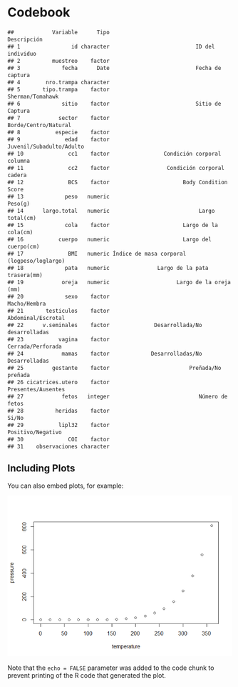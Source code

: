 Codebook
================

    ##            Variable      Tipo                                Descripción
    ## 1                id character                           ID del individuo
    ## 2          muestreo    factor                                           
    ## 3             fecha      Date                           Fecha de captura
    ## 4        nro.trampa character                                           
    ## 5       tipo.trampa    factor                           Sherman/Tomahawk
    ## 6             sitio    factor                           Sitio de Captura
    ## 7            sector    factor                       Borde/Centro/Natural
    ## 8           especie    factor                                           
    ## 9              edad    factor                   Juvenil/Subadulto/Adulto
    ## 10              cc1    factor                 Condición corporal columna
    ## 11              cc2    factor                  Condición corporal cadera
    ## 12              BCS    factor                       Body Condition Score
    ## 13             peso   numeric                                    Peso(g)
    ## 14      largo.total   numeric                            Largo total(cm)
    ## 15             cola    factor                       Largo de la cola(cm)
    ## 16           cuerpo   numeric                       Largo del cuerpo(cm)
    ## 17              BMI   numeric Índice de masa corporal (logpeso/loglargo)
    ## 18             pata   numeric               Largo de la pata trasera(mm)
    ## 19            oreja   numeric                     Largo de la oreja (mm)
    ## 20             sexo    factor                               Macho/Hembra
    ## 21       testiculos    factor                         Abdominal/Escrotal
    ## 22      v.seminales    factor              Desarrollada/No desarrolladas
    ## 23           vagina    factor                          Cerrada/Perforada
    ## 24            mamas    factor             Desarrolladas/No Desarrolladas
    ## 25         gestante    factor                         Preñada/No preñada
    ## 26 cicatrices.utero    factor                         Presentes/Ausentes
    ## 27            fetos   integer                            Número de fetos
    ## 28          heridas    factor                                      Si/No
    ## 29           lipl32    factor                          Positivo/Negativo
    ## 30              COI    factor                                           
    ## 31    observaciones character

Including Plots
---------------

You can also embed plots, for example:

![](Codebook_files/figure-markdown_github/pressure-1.png)<!-- -->

Note that the `echo = FALSE` parameter was added to the code chunk to prevent printing of the R code that generated the plot.
